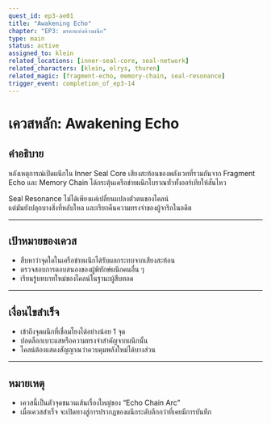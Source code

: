 ```yaml
---
quest_id: ep3-ae01
title: "Awakening Echo"
chapter: "EP3: มรดกแห่งห้วงผนึก"
type: main
status: active
assigned_to: klein
related_locations: [inner-seal-core, seal-network]
related_characters: [klein, elrys, thuren]
related_magic: [fragment-echo, memory-chain, seal-resonance]
trigger_event: completion_of_ep3-14
---
```


# เควสหลัก: Awakening Echo

## คำอธิบาย

หลังเหตุการณ์เปิดผนึกใน Inner Seal Core เสียงสะท้อนของพลังเวทที่รวมกันจาก Fragment Echo และ Memory Chain ได้กระตุ้นเครือข่ายผนึกโบราณทั่วทั้งออร์เทียให้สั่นไหว  

Seal Resonance ไม่ได้เพียงแค่เปลี่ยนแปลงตัวตนของไคลน์  
แต่มันยังปลุกบางสิ่งที่หลับใหล และเรียกคืนความทรงจำของผู้จารึกในอดีต

---

## เป้าหมายของเควส

- สืบหาว่าจุดใดในเครือข่ายผนึกได้รับผลกระทบจากเสียงสะท้อน
- ตรวจสอบการตอบสนองของผู้พิทักษ์ผนึกคนอื่น ๆ
- เรียนรู้บทบาทใหม่ของไคลน์ในฐานะผู้สืบทอด

---

## เงื่อนไขสำเร็จ

- เข้าถึงจุดผนึกที่เชื่อมโยงได้อย่างน้อย 1 จุด
- ปลดล็อกเบาะแสหรือความทรงจำสำคัญจากผนึกนั้น
- ไคลน์ต้องแสดงสัญญาณว่าควบคุมพลังใหม่ได้บางส่วน

---

## หมายเหตุ

- เควสนี้เป็นตัวจุดชนวนเส้นเรื่องใหญ่ของ “Echo Chain Arc”
- เมื่อเควสสำเร็จ จะเปิดทางสู่การปรากฏของผนึกระดับลึกกว่าที่เคยมีการบันทึก


